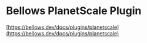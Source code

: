 # Bellows PlanetScale Plugin

[https://bellows.dev/docs/plugins/planetscale](https://bellows.dev/docs/plugins/planetscale)
